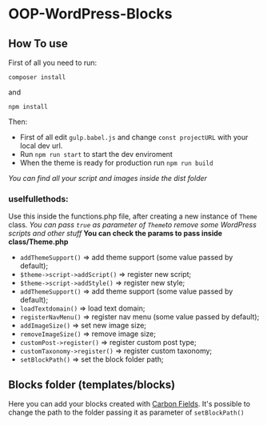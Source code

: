 # OOP-WordPress-Blocks

## How To use

First of all you need to run:

```
composer install
```

and

```
npm install
```

Then:

- First of all edit `gulp.babel.js` and change `const projectURL` with your local dev url.
- Run `npm run start` to start the dev enviroment
- When the theme is ready for production run `npm run build`

<i>You can find all your script and images inside the dist folder</i>

### uselfullethods:

Use this inside the functions.php file, after creating a new instance of `Theme` class.
<i>You can pass `true` as parameter of `Theme`to remove some WordPress scripts and other stuff</i>
<strong>You can check the params to pass inside class/Theme.php</strong>

- `addThemeSupport()` => add theme support (some value passed by default);
- `$theme->script->addScript()` => register new script;
- `$theme->script->addStyle()` => register new style;
- `addThemeSupport()` => add theme support (some value passed by default);
- `loadTextdomain()` => load text domain;
- `registerNavMenu()` => register nav menu (some value passed by default);
- `addImageSize()` => set new image size;
- `removeImageSize()` => remove image size;
- `customPost->register()` => register custom post type;
- `customTaxonomy->register()` => register custom taxonomy;
- `setBlockPath()` => set the block folder path;

## Blocks folder (templates/blocks)

Here you can add your blocks created with [Carbon Fields](https://docs.carbonfields.net/learn/containers/gutenberg-blocks.html).
It's possible to change the path to the folder passing it as parameter of `setBlockPath()`
